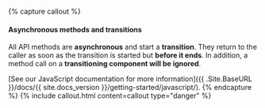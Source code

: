 {% capture callout %}
#### Asynchronous methods and transitions

All API methods are **asynchronous** and start a **transition**. They return to the caller as soon as the transition is started but **before it ends**. In addition, a method call on a **transitioning component will be ignored**.

[See our JavaScript documentation for more information]({{ .Site.BaseURL }}/docs/{{ site.docs_version }}/getting-started/javascript/).
{% endcapture %}
{% include callout.html content=callout type="danger" %}
